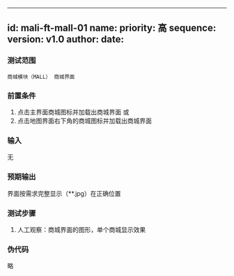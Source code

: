 --------
id: mali-ft-mall-01
name: 
priority: 高
sequence: 
version: v1.0
author: 
date: 
--------
### 测试范围
    商城模块（MALL） 商城界面
### 前置条件
   1. 点击主界面商城图标并加载出商城界面
   或
   2. 点击地图界面右下角的商城图标并加载出商城界面
### 输入
  无
### 预期输出
  界面按需求完整显示（**.jpg）在正确位置
### 测试步骤
  1. 人工观察：商城界面的图形，单个商城显示效果
### 伪代码
 略